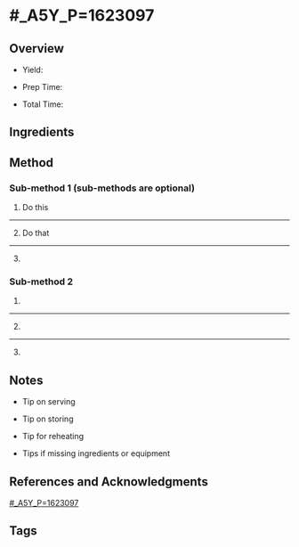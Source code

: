 # #_A5Y_P=1623097

## Overview

- Yield:

- Prep Time:

- Total Time:

## Ingredients



## Method

### Sub-method 1 (sub-methods are optional)

1. Do this
---
2. Do that
---
3.

### Sub-method 2

1.
---
2.
---
3.

## Notes

- Tip on serving

- Tip on storing

- Tip for reheating

- Tips if missing ingredients or equipment

## References and Acknowledgments

[#_A5Y_P=1623097](http://www.chelseasmessyapron.com/almond-berry-and-chicken-spinach-salad/#_a5y_p=1623097)

## Tags


